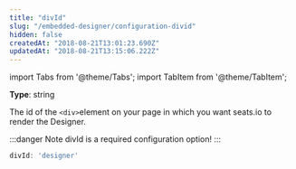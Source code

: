 ```yaml
---
title: "divId"
slug: "/embedded-designer/configuration-divid"
hidden: false
createdAt: "2018-08-21T13:01:23.690Z"
updatedAt: "2018-08-21T13:15:06.222Z"
---
```


import Tabs from '@theme/Tabs';
import TabItem from '@theme/TabItem';

**Type**: string  

The id of the `<div>`element on your page in which you want seats.io to render the Designer.

:::danger Note
divId is a required configuration option!
:::



```javascript
divId: 'designer'
```

